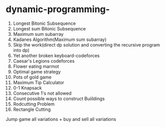 # dynamic-programming-

1) Longest Bitonic Subsequence 
2) Longest sum Bitonic Subsequence 
3) Maximum sum subarray 
4) Kadanes Algorithm(Maximum sum subarray)
5) Skip the work(direct dp solution and converting the recursive program into dp) 
6) Yet another broken keyboard-codeforces
7) Caesar's Legions codeforces
8) Flower eating marmot 
9) Optimal game strategy 
10) Pots of gold game 
11) Maximum Tip Calculator 
12) 0-1 Knapsack 
13) Consecutive 1's not allowed 
14) Count possible ways to construct Buiildings
15) Rodcutting Problem 
16) Rectangle Cutting 

Jump game all variations + buy and sell all variations 
